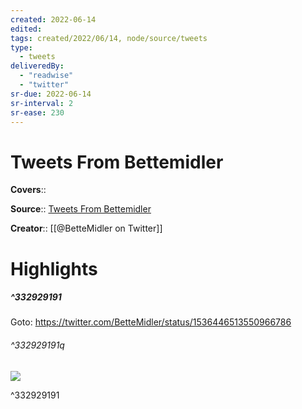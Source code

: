 ```yaml
---
created: 2022-06-14
edited:
tags: created/2022/06/14, node/source/tweets
type: 
  - tweets
deliveredBy: 
  - "readwise"
  - "twitter"
sr-due: 2022-06-14
sr-interval: 2
sr-ease: 230
---
```

# Tweets From Bettemidler

**Covers**:: 

**Source**:: [Tweets From Bettemidler](https://twitter.com/BetteMidler)

**Creator**:: [[@BetteMidler on Twitter]]

# Highlights
##### ^332929191


Goto: https://twitter.com/BetteMidler/status/1536446513550966786  

###### ^332929191q

![](https://pbs.twimg.com/media/FVKN9c3WYAQ8mMM.jpg) 

^332929191

